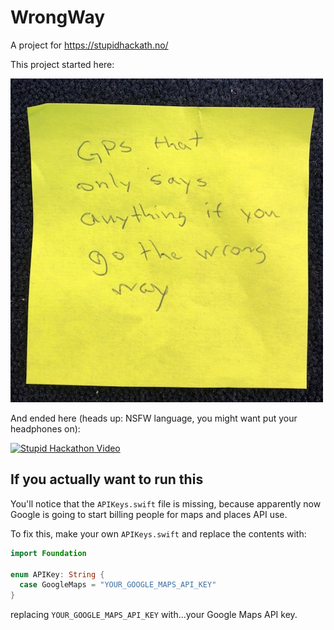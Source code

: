 # WrongWay
A project for https://stupidhackath.no/

This project started here: 

![](post_it_small.jpg)

And ended here (heads up: NSFW language, you might want put your headphones on): 

[![Stupid Hackathon Video](https://img.youtube.com/vi/VR4cF1ixGMo/0.jpg)](https://www.youtube.com/watch?v=VR4cF1ixGMo "Stupid Hackathon Video")



## If you actually want to run this

You'll notice that the `APIKeys.swift` file is missing, because apparently now Google is going to start billing people for maps and places API use. 

To fix this, make your own `APIKeys.swift` and replace the contents with: 

```swift
import Foundation

enum APIKey: String {
  case GoogleMaps = "YOUR_GOOGLE_MAPS_API_KEY"
}
```

replacing `YOUR_GOOGLE_MAPS_API_KEY` with...your Google Maps API key. 
